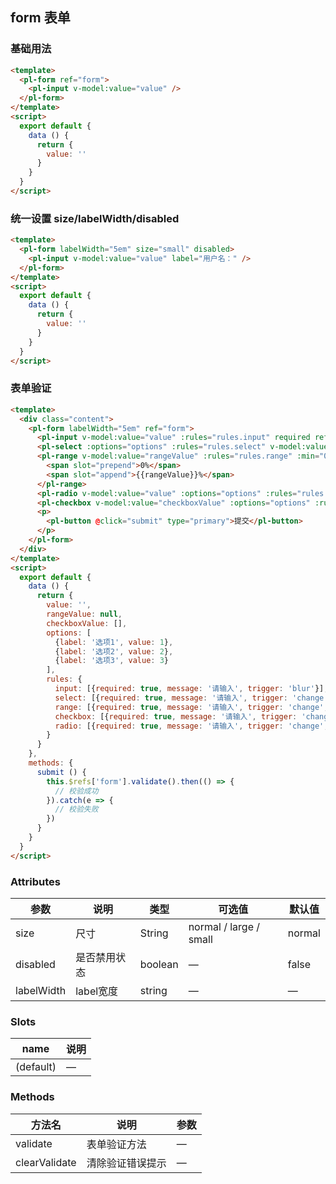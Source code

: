 ## form 表单

### 基础用法

```html
<template>
  <pl-form ref="form">
    <pl-input v-model:value="value" />
  </pl-form>
</template>
<script>
  export default {
    data () {
      return {
        value: ''
      }
    }
  }
</script>
```


### 统一设置 size/labelWidth/disabled

```html
<template>
  <pl-form labelWidth="5em" size="small" disabled>
    <pl-input v-model:value="value" label="用户名：" />
  </pl-form>
</template>
<script>
  export default {
    data () {
      return {
        value: ''
      }
    }
  }
</script>
```


### 表单验证

```html
<template>
  <div class="content">
    <pl-form labelWidth="5em" ref="form">
      <pl-input v-model:value="value" :rules="rules.input" required ref="input" label="名字：" />
      <pl-select :options="options" :rules="rules.select" v-model:value="value" label="请选择：" required></pl-select>
      <pl-range v-model:value="rangeValue" :rules="rules.range" :min="0" :max="100" :step="1" label="请选择：" labelWidth="5em" required>
        <span slot="prepend">0%</span>
        <span slot="append">{{rangeValue}}%</span>
      </pl-range>
      <pl-radio v-model:value="value" :options="options" :rules="rules.radio" label="单选：" required></pl-radio>
      <pl-checkbox v-model:value="checkboxValue" :options="options" :rules="rules.checkbox" required ref="checkbox" label="多选："></pl-checkbox>
      <p>
        <pl-button @click="submit" type="primary">提交</pl-button>
      </p>
    </pl-form>
  </div>
</template>
<script>
  export default {
    data () {
      return {
        value: '',
        rangeValue: null,
        checkboxValue: [],
        options: [
          {label: '选项1', value: 1},
          {label: '选项2', value: 2},
          {label: '选项3', value: 3}
        ],
        rules: {
          input: [{required: true, message: '请输入', trigger: 'blur'}],
          select: [{required: true, message: '请输入', trigger: 'change', type: 'number'}],
          range: [{required: true, message: '请输入', trigger: 'change', type: 'number'}],
          checkbox: [{required: true, message: '请输入', trigger: 'change', type: 'array'}],
          radio: [{required: true, message: '请输入', trigger: 'change', type: 'number'}]
        }
      }
    },
    methods: {
      submit () {
        this.$refs['form'].validate().then(() => {
          // 校验成功
        }).catch(e => {
          // 校验失败
        })
      }
    }
  }
</script>
```

### Attributes
| 参数      | 说明    | 类型      | 可选值       | 默认值   |
|---------- |-------- |---------- |-------------  |-------- |
| size       | 尺寸  | String    | normal / large / small   |  normal    |
| disabled  | 是否禁用状态    | boolean   | —   | false   |
| labelWidth | label宽度    | string   | —   | —   |

### Slots
| name      | 说明    |
|---------- |-------- |
| (default)     |   —   |

### Methods
| 方法名 | 说明 | 参数 |
| ---- | ---- | ---- |
| validate | 表单验证方法 | — |
| clearValidate | 清除验证错误提示 | — |
